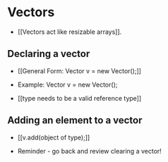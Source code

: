 # Vectors
- [[Vectors act like resizable arrays]].

## Declaring a vector
- [[General Form: Vector<type> v = new Vector();]]
- Example: Vector<Integer> v = new Vector();

- [[type needs to be a valid reference type]]

## Adding an element to a vector
- [[v.add(object of type);]]

- Reminder - go back and review clearing a vector!
  
